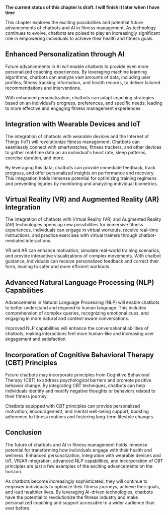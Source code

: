 **The current status of this chapter is draft. I will finish it later when I have time**

This chapter explores the exciting possibilities and potential future advancements of chatbots and AI in fitness management. As technology continues to evolve, chatbots are poised to play an increasingly significant role in empowering individuals to achieve their health and fitness goals.

Enhanced Personalization through AI
-----------------------------------

Future advancements in AI will enable chatbots to provide even more personalized coaching experiences. By leveraging machine learning algorithms, chatbots can analyze vast amounts of data, including user profiles, fitness tracking information, and health records, to deliver tailored recommendations and interventions.

With enhanced personalization, chatbots can adapt coaching strategies based on an individual's progress, preferences, and specific needs, leading to more effective and engaging fitness management experiences.

Integration with Wearable Devices and IoT
-----------------------------------------

The integration of chatbots with wearable devices and the Internet of Things (IoT) will revolutionize fitness management. Chatbots can seamlessly connect with smartwatches, fitness trackers, and other devices to gather real-time data on an individual's heart rate, sleep patterns, exercise duration, and more.

By leveraging this data, chatbots can provide immediate feedback, track progress, and offer personalized insights on performance and recovery. This integration holds immense potential for optimizing training regimens and preventing injuries by monitoring and analyzing individual biometrics.

Virtual Reality (VR) and Augmented Reality (AR) Integration
-----------------------------------------------------------

The integration of chatbots with Virtual Reality (VR) and Augmented Reality (AR) technologies opens up new possibilities for immersive fitness experiences. Individuals can engage in virtual workouts, receive real-time instructions, and practice exercises with virtual trainers through chatbot-mediated interactions.

VR and AR can enhance motivation, simulate real-world training scenarios, and provide interactive visualizations of complex movements. With chatbot guidance, individuals can receive personalized feedback and correct their form, leading to safer and more efficient workouts.

Advanced Natural Language Processing (NLP) Capabilities
-------------------------------------------------------

Advancements in Natural Language Processing (NLP) will enable chatbots to better understand and respond to human language. This includes comprehension of complex queries, recognizing emotional cues, and engaging in more natural and context-aware conversations.

Improved NLP capabilities will enhance the conversational abilities of chatbots, making interactions feel more human-like and increasing user engagement and satisfaction.

Incorporation of Cognitive Behavioral Therapy (CBT) Principles
--------------------------------------------------------------

Future chatbots may incorporate principles from Cognitive Behavioral Therapy (CBT) to address psychological barriers and promote positive behavior change. By integrating CBT techniques, chatbots can help individuals identify and modify negative thoughts or behaviors related to their fitness journey.

Chatbots equipped with CBT principles can provide personalized motivation, encouragement, and mental well-being support, boosting adherence to fitness routines and fostering long-term lifestyle changes.

Conclusion
----------

The future of chatbots and AI in fitness management holds immense potential for transforming how individuals engage with their health and wellness. Enhanced personalization, integration with wearable devices and IoT, VR/AR integration, advanced NLP capabilities, and incorporation of CBT principles are just a few examples of the exciting advancements on the horizon.

As chatbots become increasingly sophisticated, they will continue to empower individuals to optimize their fitness journeys, achieve their goals, and lead healthier lives. By leveraging AI-driven technologies, chatbots have the potential to revolutionize the fitness industry and make personalized coaching and support accessible to a wider audience than ever before.
